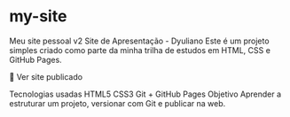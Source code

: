 # my-site
Meu site pessoal v2
Site de Apresentação - Dyuliano
Este é um projeto simples criado como parte da minha trilha de estudos em HTML, CSS e GitHub Pages.

🔗 Ver site publicado

Tecnologias usadas
HTML5
CSS3
Git + GitHub Pages
Objetivo
Aprender a estruturar um projeto, versionar com Git e publicar na web.
